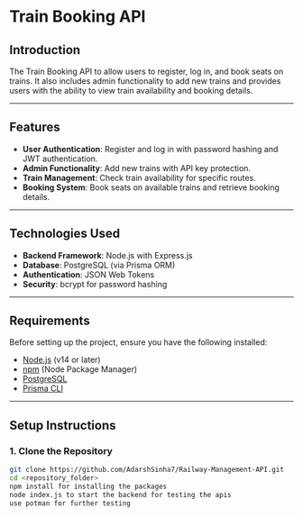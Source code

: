 # Train Booking API

## Introduction

The Train Booking API to allow users to register, log in, and book seats on trains. It also includes admin functionality to add new trains and provides users with the ability to view train availability and booking details. 

---

## Features

- **User Authentication**: Register and log in with password hashing and JWT authentication.
- **Admin Functionality**: Add new trains with API key protection.
- **Train Management**: Check train availability for specific routes.
- **Booking System**: Book seats on available trains and retrieve booking details.

---

## Technologies Used

- **Backend Framework**: Node.js with Express.js
- **Database**: PostgreSQL (via Prisma ORM)
- **Authentication**: JSON Web Tokens
- **Security**: bcrypt for password hashing

---

## Requirements

Before setting up the project, ensure you have the following installed:

- [Node.js](https://nodejs.org/) (v14 or later)
- [npm](https://www.npmjs.com/) (Node Package Manager)
- [PostgreSQL](https://www.postgresql.org/)
- [Prisma CLI](https://www.prisma.io/docs/getting-started)

---

## Setup Instructions

### 1. Clone the Repository
```bash
git clone https://github.com/AdarshSinha7/Railway-Management-API.git
cd <repository_folder>
npm install for installing the packages
node index.js to start the backend for testing the apis
use potman for further testing
